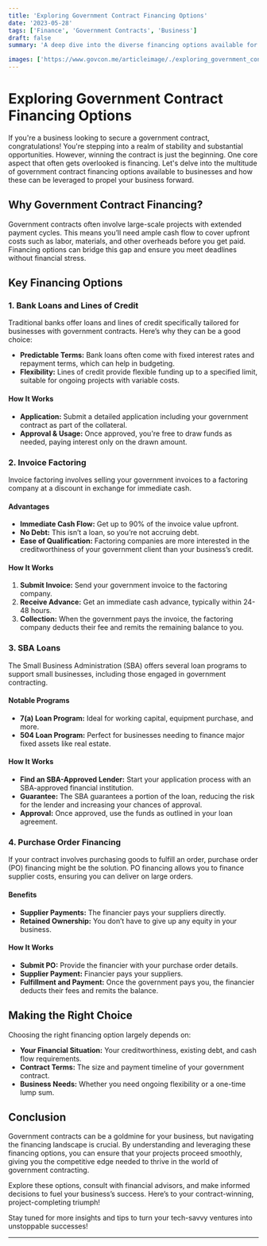 ```yaml
---
title: 'Exploring Government Contract Financing Options'
date: '2023-05-28'
tags: ['Finance', 'Government Contracts', 'Business']
draft: false
summary: 'A deep dive into the diverse financing options available for businesses tackling government contracts and how to leverage them for growth and sustainability.'

images: ['https://www.govcon.me/articleimage/./exploring_government_contract_financing_options.webp']
---
```


# Exploring Government Contract Financing Options

If you're a business looking to secure a government contract, congratulations! You're stepping into a realm of stability and substantial opportunities. However, winning the contract is just the beginning. One core aspect that often gets overlooked is financing. Let's delve into the multitude of government contract financing options available to businesses and how these can be leveraged to propel your business forward.

## Why Government Contract Financing?

Government contracts often involve large-scale projects with extended payment cycles. This means you’ll need ample cash flow to cover upfront costs such as labor, materials, and other overheads before you get paid. Financing options can bridge this gap and ensure you meet deadlines without financial stress.

## Key Financing Options

### 1. **Bank Loans and Lines of Credit**

Traditional banks offer loans and lines of credit specifically tailored for businesses with government contracts. Here’s why they can be a good choice:
- **Predictable Terms:** Bank loans often come with fixed interest rates and repayment terms, which can help in budgeting.
- **Flexibility:** Lines of credit provide flexible funding up to a specified limit, suitable for ongoing projects with variable costs.

#### How It Works

- **Application:** Submit a detailed application including your government contract as part of the collateral.
- **Approval & Usage:** Once approved, you're free to draw funds as needed, paying interest only on the drawn amount.

### 2. **Invoice Factoring**

Invoice factoring involves selling your government invoices to a factoring company at a discount in exchange for immediate cash.

#### Advantages

- **Immediate Cash Flow:** Get up to 90% of the invoice value upfront.
- **No Debt:** This isn’t a loan, so you’re not accruing debt.
- **Ease of Qualification:** Factoring companies are more interested in the creditworthiness of your government client than your business’s credit.

#### How It Works

1. **Submit Invoice:** Send your government invoice to the factoring company.
2. **Receive Advance:** Get an immediate cash advance, typically within 24-48 hours.
3. **Collection:** When the government pays the invoice, the factoring company deducts their fee and remits the remaining balance to you.

### 3. **SBA Loans**

The Small Business Administration (SBA) offers several loan programs to support small businesses, including those engaged in government contracting.

#### Notable Programs

- **7(a) Loan Program:** Ideal for working capital, equipment purchase, and more.
- **504 Loan Program:** Perfect for businesses needing to finance major fixed assets like real estate.

#### How It Works

- **Find an SBA-Approved Lender:** Start your application process with an SBA-approved financial institution.
- **Guarantee:** The SBA guarantees a portion of the loan, reducing the risk for the lender and increasing your chances of approval.
- **Approval:** Once approved, use the funds as outlined in your loan agreement.

### 4. **Purchase Order Financing**

If your contract involves purchasing goods to fulfill an order, purchase order (PO) financing might be the solution. PO financing allows you to finance supplier costs, ensuring you can deliver on large orders.

#### Benefits

- **Supplier Payments:** The financier pays your suppliers directly.
- **Retained Ownership:** You don’t have to give up any equity in your business.

#### How It Works

- **Submit PO:** Provide the financier with your purchase order details.
- **Supplier Payment:** Financier pays your suppliers.
- **Fulfillment and Payment:** Once the government pays you, the financier deducts their fees and remits the balance.

## Making the Right Choice

Choosing the right financing option largely depends on:
- **Your Financial Situation:** Your creditworthiness, existing debt, and cash flow requirements.
- **Contract Terms:** The size and payment timeline of your government contract.
- **Business Needs:** Whether you need ongoing flexibility or a one-time lump sum.

## Conclusion

Government contracts can be a goldmine for your business, but navigating the financing landscape is crucial. By understanding and leveraging these financing options, you can ensure that your projects proceed smoothly, giving you the competitive edge needed to thrive in the world of government contracting.

Explore these options, consult with financial advisors, and make informed decisions to fuel your business’s success. Here’s to your contract-winning, project-completing triumph!

Stay tuned for more insights and tips to turn your tech-savvy ventures into unstoppable successes!

---